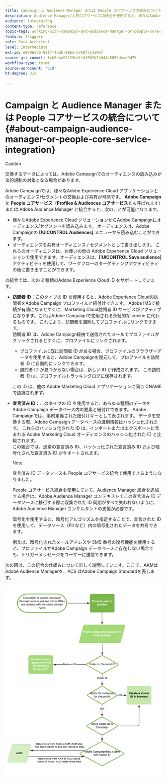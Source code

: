 ```yaml
---
title: Campaign と Audience Manager または People コアサービスの統合について
description: Audience Manager/人物コアサービスの統合を使用すると、様々なAdobe Experience Cloud ソリューション内でオーディエンスやセグメントを共有できます。
audience: integrating
content-type: reference
topic-tags: working-with-campaign-and-audience-manager-or-people-core-service
feature: Triggers
role: Data Architect
level: Intermediate
exl-id: e8b96c66-82f7-4adb-88b2-b7e0f7c4a96f
source-git-commit: fcb5c4a92f23bdffd1082b7b044b5859dead9d70
workflow-type: tm+mt
source-wordcount: '518'
ht-degree: 31%

---
```


# Campaign と Audience Manager または People コアサービスの統合について{#about-campaign-audience-manager-or-people-core-service-integration}

>[!CAUTION]
>
>交換するデータによっては、Adobe Campaignでのオーディエンスの読み込みが法的規制の対象となる場合があります。

Adobe Campaignでは、様々なAdobe Experience Cloud アプリケーションとのオーディエンス/セグメントの交換および共有が可能です。 **Adobe Campaign** を **People コアサービス**（**Profiles &amp; Audiences コアサービス**&#x200B;とも呼ばれます）または Adobe Audience Manager と統合すると、次のことが可能になります。

* 様々なAdobe Experience Cloud ソリューションからAdobe Campaignにオーディエンス/セグメントを読み込みます。 オーディエンスは、Adobe Campaignの **[!UICONTROL Audiences]** メニューから読み込むことができます。
* オーディエンスを共有オーディエンス / セグメントとして書き出します。 これらのオーディエンスは、お使いの他の Adobe Experience Cloud ソリューションで使用できます。オーディエンスは、**[!UICONTROL Save audience]** アクティビティを使用して、ワークフローのターゲティングアクティビティの後に書き出すことができます。

の統合では、次の 2 種類のAdobe Experience Cloud ID をサポートしています。

* **訪問者 ID**：このタイプの ID を使用すると、Adobe Experience Cloudの訪問者をAdobe Campaign プロファイルと紐付けできます。 Adobe IMSで接続が有効になるとすぐに、Marketing Cloud訪問者 ID サービスがアクティブになります。これはAdobe Campaignで使用される永続的な cookie に代わるものです。 これにより、訪問者を識別してプロファイルにリンクできます。
  <br> 訪問者 ID は、Adobe Campaign経由で送信されたメールでプロファイルがクリックされるとすぐに、プロファイルにリンクされます。
   * プロファイルに既に訪問者 ID がある場合、プロファイルのブラウザーデータを使用すると、Adobe Campaignを復元して、プロファイルを訪問者 ID に自動的にリンクできます。
   * 訪問者 ID が見つからない場合は、新しい ID が作成されます。 この訪問者 ID は、プロファイルトラッキングログに保存されます。

  この ID は、他の Adobe Marketing Cloud アプリケーションに同じ CNAME で認識されます。

* **宣言済み ID**：このタイプの ID を使用すると、あらゆる種類のデータをAdobe Campaign データベース内の要素と紐付けできます。 Adobe Campaignでは、事前定義された紐付けキーとして表されます。 データを交換する際、Adobe Campaign データベースの識別情報はハッシュ化されます。 これらのハッシュ化された ID は、インポートまたはエクスポートに含まれる Adobe Marketing Cloud オーディエンスのハッシュ化された ID と比較されます。
  <br> この統合では、通常の宣言済み ID、ハッシュ化された宣言済み ID および暗号化された宣言済み ID がサポートされます。

  >[!NOTE]
  >
  >宣言済み ID データソースも People コアサービス統合で使用できるようになりました。 
  >
  >People コアサービス統合を使用していて、Audience Manager 統合を追加する場合は、Adobe Audience Manager コンテキストでこの宣言済み ID データソースに移行する際に収集された ID 同期がすべて失われないように、Adobe Audience Manager コンサルタントの支援が必要です。


  暗号化を使用すると、暗号化アルゴリズムを指定することで、宣言された ID を使用して、データソース（PII など）内の暗号化されたデータを共有できます。

  例えば、暗号化されたメールアドレスや SMS 番号の復号機能を使用すると、プロファイルがAdobe Campaign データベースに存在しない場合でも、トリガーメッセージをユーザーに送信できます。

次の図は、この統合の仕組みについて詳しく説明しています。ここで、AAMはAdobe Audience Managerを、ACS はAdobe Campaign Standardを表します。

![](assets/aam_diagram.png)
